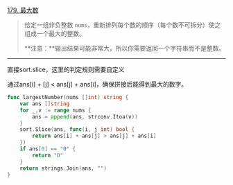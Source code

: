 [179. 最大数](https://leetcode.cn/problems/largest-number/)

> 给定一组非负整数 `nums`，重新排列每个数的顺序（每个数不可拆分）使之组成一个最大的整数。
>
> **注意：**输出结果可能非常大，所以你需要返回一个字符串而不是整数。

---

直接sort.slice，这里的判定规则需要自定义

通过ans[i] + [j] < ans[j] + ans[i]，确保拼接后能得到最大的数字。

```go
func largestNumber(nums []int) string {
    var ans []string
    for _,v := range nums {
        ans = append(ans, strconv.Itoa(v))
    }
    sort.Slice(ans, func(i, j int) bool {
        return ans[i] + ans[j] > ans[j] + ans[i]
    })
    if ans[0] == "0" {
        return "0"
    }
    return strings.Join(ans, "")
}
```

